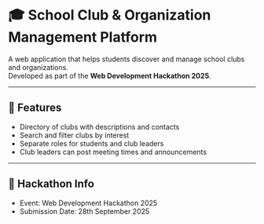 # 🎓 School Club & Organization Management Platform

A web application that helps students discover and manage school clubs and organizations.  
Developed as part of the **Web Development Hackathon 2025**.

---

## 🚀 Features

- Directory of clubs with descriptions and contacts  
- Search and filter clubs by interest  
- Separate roles for students and club leaders  
- Club leaders can post meeting times and announcements  

---

## 📌 Hackathon Info

- Event: Web Development Hackathon 2025  
- Submission Date: 28th September 2025  
